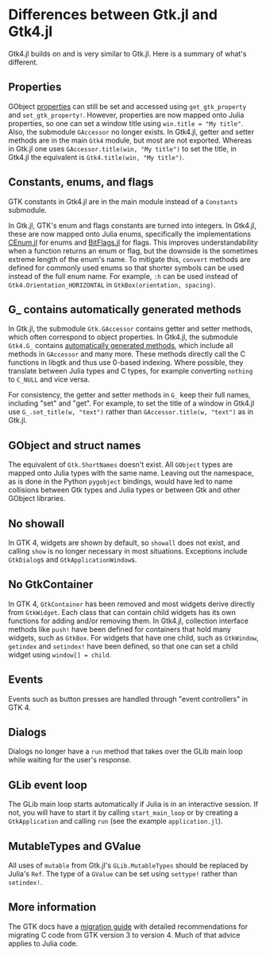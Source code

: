 # Differences between Gtk.jl and Gtk4.jl

Gtk4.jl builds on and is very similar to Gtk.jl. Here is a summary of what's different.

## Properties

GObject [properties](manual/properties.md) can still be set and accessed using `get_gtk_property` and `set_gtk_property!`. However, properties are now mapped onto Julia properties, so one can set a window title using `win.title = "My title"`.  Also, the submodule `GAccessor` no longer exists. In Gtk4.jl, getter and setter methods are in the main `Gtk4` module, but most are not exported. Whereas in Gtk.jl one uses `GAccessor.title(win, "My title")` to set the title, in Gtk4.jl the equivalent is `Gtk4.title(win, "My title")`.

## Constants, enums, and flags

GTK constants in Gtk4.jl are in the main module instead of a `Constants` submodule.

In Gtk.jl, GTK's enum and flags constants are turned into integers. In Gtk4.jl, these are now mapped onto Julia enums, specifically the implementations [CEnum.jl](https://github.com/JuliaInterop/CEnum.jl) for enums and [BitFlags.jl](https://github.com/jmert/BitFlags.jl) for flags. This improves understandability when a function returns an enum or flag, but the downside is the sometimes extreme length of the enum's name. To mitigate this, `convert` methods are defined for commonly used enums so that shorter symbols can be used instead of the full enum name. For example, `:h` can be used instead of `Gtk4.Orientation_HORIZONTAL` in `GtkBox(orientation, spacing)`.

## G_ contains automatically generated methods

In Gtk.jl, the submodule `Gtk.GAccessor` contains getter and setter methods, which often correspond to object properties. In Gtk4.jl, the submodule `Gtk4.G_` contains [automatically generated methods](manual/methods.md), which include all methods in `GAccessor` and many more. These methods directly call the C functions in libgtk and thus use 0-based indexing. Where possible, they translate between Julia types and C types, for example converting `nothing` to `C_NULL` and vice versa.

For consistency, the getter and setter methods in `G_` keep their full names, including "set" and "get". For example, to set the title of a window in Gtk4.jl use `G_.set_title(w, "text")` rather than `GAccessor.title(w, "text")` as in Gtk.jl.

## GObject and struct names

The equivalent of `Gtk.ShortNames` doesn't exist. All `GObject` types are mapped onto Julia types with the same name. Leaving out the namespace, as is done in the Python `pygobject` bindings, would have led to name collisions between Gtk types and Julia types or between Gtk and other GObject libraries.

## No showall

In GTK 4, widgets are shown by default, so `showall` does not exist, and calling `show` is no longer necessary in most situations. Exceptions include `GtkDialog`s and `GtkApplicationWindow`s.

## No GtkContainer

In GTK 4, `GtkContainer` has been removed and most widgets derive directly from `GtkWidget`. Each class that can contain child widgets has its own functions for adding and/or removing them. In Gtk4.jl, collection interface methods like `push!` have been defined for containers that hold many widgets, such as `GtkBox`. For widgets that have one child, such as `GtkWindow`, `getindex` and `setindex!` have been defined, so that one can set a child widget using `window[] = child`.

## Events

Events such as button presses are handled through "event controllers" in GTK 4.

## Dialogs

Dialogs no longer have a `run` method that takes over the GLib main loop while waiting for the user's response.

## GLib event loop

The GLib main loop starts automatically if Julia is in an interactive session. If not, you will have to start it by calling `start_main_loop` or by creating a `GtkApplication` and calling `run` (see the example `application.jl`).

## MutableTypes and GValue

All uses of `mutable` from Gtk.jl's `GLib.MutableTypes` should be replaced by Julia's `Ref`.
The type of a `GValue` can be set using `settype!` rather than `setindex!`.

## More information

The GTK docs have a [migration guide](https://docs.gtk.org/gtk4/migrating-3to4.html) with detailed recommendations for migrating C code from GTK version 3 to version 4. Much of that advice applies to Julia code.
